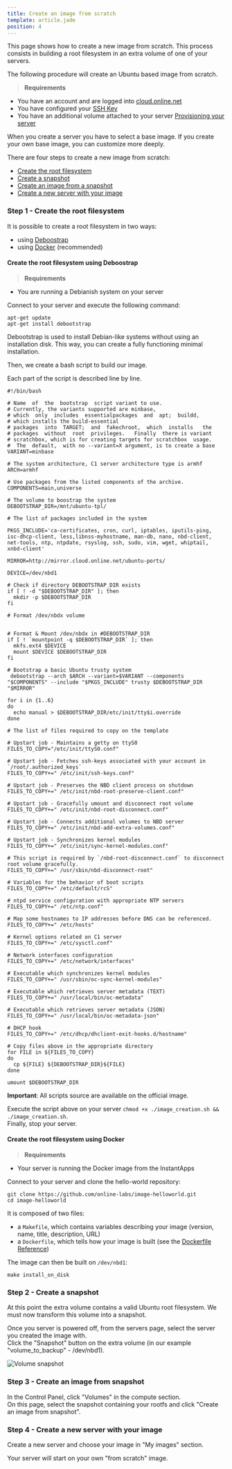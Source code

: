 ```yaml
---
title: Create an image from scratch
template: article.jade
position: 4
---
```


This page shows how to create a new image from scratch.
This process consists in building a root filesystem in an extra volume of one of your servers.

The following procedure will create an Ubuntu based image from scratch.

> <strong>Requirements</strong>
>
- You have an account and are logged into [cloud.online.net](//cloud.online.net)
- You have configured your [SSH Key](/howto/ssh_keys.html)
- You have an additional volume attached to your server [Provisioning your server](/howto/create_instance.html)

When you create a server you have to select a base image.
If you create your own base image, you can customize more deeply.

There are four steps to create a new image from scratch:

- [Create the root filesystem](/advanced/image.html#step-1-create-the-root-filesystem)
- [Create a snapshot](/advanced/image.html#step-2-create-a-snapshot)
- [Create an image from a snapshot](/advanced/image.html#step-3-create-an-image-from-snapshot)
- [Create a new server with your image](/advanced/image.html#step-4-create-a-new-server-with-your-image)

### Step 1 - Create the root filesystem

It is possible to create a root filesystem in two ways:

- using [Deboostrap](/advanced/image.html#create-the-root-filesystem-using-deboostrap)
- using [Docker](/advanced/image.html#create-the-root-filesystem-using-docker) (recommended)

#### Create the root filesystem using Deboostrap

> <strong>Requirements</strong>
>
- You are running a Debianish system on your server

Connect to your server and execute the following command:

```
apt-get update
apt-get install debootstrap
```

Debootstrap is used to install Debian-like systems without using an installation disk.
This way, you can create a fully functioning minimal installation.

Then, we create a bash script to build our image.

Each part of the script is described line by line.

```
#!/bin/bash

# Name  of  the  bootstrap  script variant to use.
# Currently, the variants supported are minbase,
# which  only  includes  essentialpackages  and  apt;  buildd,
# which installs the build-essential
# packages  into  TARGET;  and  fakechroot,  which  installs   the
# packages  without  root  privileges.   Finally  there is variant
# scratchbox, which is for creating targets for scratchbox  usage.
#  The  default,  with no --variant=X argument, is to create a base
VARIANT=minbase

# The system architecture, C1 server architecture type is armhf
ARCH=armhf

# Use packages from the listed components of the archive.
COMPONENTS=main,universe

# The volume to boostrap the system
DEBOOTSTRAP_DIR=/mnt/ubuntu-tpl/

# The list of packages included in the system

PKGS_INCLUDE='ca-certificates, cron, curl, iptables, iputils-ping, isc-dhcp-client, less,libnss-myhostname, man-db, nano, nbd-client, net-tools, ntp, ntpdate, rsyslog, ssh, sudo, vim, wget, whiptail, xnbd-client'

MIRROR=http://mirror.cloud.online.net/ubuntu-ports/

DEVICE=/dev/nbd1

# Check if directory DEBOOTSTRAP_DIR exists
if [ ! -d "$DEBOOTSTRAP_DIR" ]; then
  mkdir -p $DEBOOTSTRAP_DIR
fi

# Format /dev/nbdx volume


# Format & Mount /dev/nbdx in #DEBOOTSTRAP_DIR
if [ ! `mountpoint -q $DEBOOTSTRAP_DIR` ]; then
  mkfs.ext4 $DEVICE
  mount $DEVICE $DEBOOTSTRAP_DIR
fi

# Bootstrap a basic Ubuntu trusty system
 debootstrap --arch $ARCH --variant=$VARIANT --components "$COMPONENTS" --include "$PKGS_INCLUDE" trusty $DEBOOTSTRAP_DIR "$MIRROR"

for i in {1..6}
do
  echo manual > $DEBOOTSTRAP_DIR/etc/init/tty$i.override
done

# The list of files required to copy on the template

# Upstart job - Maintains a getty on ttyS0
FILES_TO_COPY="/etc/init/ttyS0.conf"

# Upstart job - Fetches ssh-keys associated with your account in `/root/.authorized_keys`
FILES_TO_COPY+=" /etc/init/ssh-keys.conf"

# Upstart job - Preserves the NBD client process on shutdown
FILES_TO_COPY+=" /etc/init/nbd-root-preserve-client.conf"

# Upstart job - Gracefully umount and disconnect root volume
FILES_TO_COPY+=" /etc/init/nbd-root-disconnect.conf"

# Upstart job - Connects additional volumes to NBD server
FILES_TO_COPY+=" /etc/init/nbd-add-extra-volumes.conf"

# Upstart job - Synchronizes kernel modules
FILES_TO_COPY+=" /etc/init/sync-kernel-modules.conf"

# This script is required by `/nbd-root-disconnect.conf` to disconnect root volume gracefully.
FILES_TO_COPY+=" /usr/sbin/nbd-disconnect-root"

# Variables for the behavior of boot scripts
FILES_TO_COPY+=" /etc/default/rcS"

# ntpd service configuration with appropriate NTP servers
FILES_TO_COPY+=" /etc/ntp.conf"

# Map some hostnames to IP addresses before DNS can be referenced.
FILES_TO_COPY+=" /etc/hosts"

# Kernel options related on C1 server
FILES_TO_COPY+=" /etc/sysctl.conf"

# Network interfaces configuration
FILES_TO_COPY+=" /etc/network/interfaces"

# Executable which synchronizes kernel modules
FILES_TO_COPY+=" /usr/sbin/oc-sync-kernel-modules"

# Executable which retrieves server metadata (TEXT)
FILES_TO_COPY+=" /usr/local/bin/oc-metadata"

# Executable which retrieves server metadata (JSON)
FILES_TO_COPY+=" /usr/local/bin/oc-metadata-json"

# DHCP hook
FILES_TO_COPY+=" /etc/dhcp/dhclient-exit-hooks.d/hostname"

# Copy files above in the appropriate directory
for FILE in ${FILES_TO_COPY}
do
  cp ${FILE} ${DEBOOTSTRAP_DIR}${FILE}
done

umount $DEBOOTSTRAP_DIR
```

<strong>Important</strong>: All scripts source are available on the official image.

Execute the script above on your server `chmod +x ./image_creation.sh && ./image_creation.sh`.<br/>
Finally, stop your server.

#### Create the root filesystem using Docker

> <strong>Requirements</strong>
>
- Your server is running the Docker image from the InstantApps

Connect to your server and clone the hello-world repository:

```
git clone https://github.com/online-labs/image-helloworld.git
cd image-helloworld
```

It is composed of two files:

* a `Makefile`, which contains variables describing your image (version, name, title, description, URL)
* a `Dockerfile`, which tells how your image is built (see the [Dockerfile Reference](https://docs.docker.com/reference/builder/))

The image can then be built on `/dev/nbd1`:

```
make install_on_disk
```

### Step 2 - Create a snapshot

At this point the extra volume contains a valid Ubuntu root filesystem.
We must now transform this volume into a snapshot.

Once you server is powered off, from the servers page, select the server you created the image with.<br/>
Click the "Snapshot" button on the extra volume (in our example "volume_to_backup" - /dev/nbd1).

![Volume snapshot](../../images/volume_snapshot.png "Volume snapshot")

### Step 3 - Create an image from snapshot

In the Control Panel, click "Volumes" in the compute section.<br/>
On this page, select the snapshot containing your rootfs and click "Create an image from snapshot".

### Step 4 - Create a new server with your image

Create a new server and choose your image in "My images" section.

Your server will start on your own "from scratch" image.

